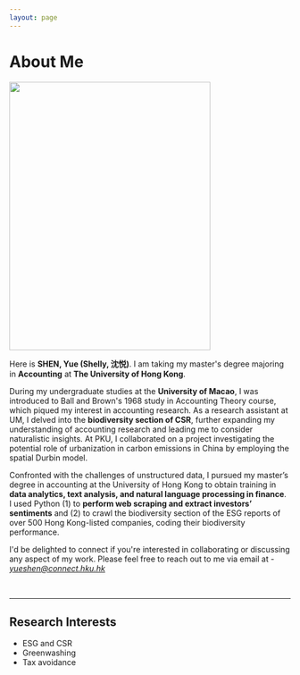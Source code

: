 ```yaml
---
layout: page
---
```


# About Me

<img src="https://shenyue0324.github.io/moon.and.flower.at.um.jpg" class="floatpic" width="360" height="480">

Here is **SHEN, Yue (Shelly, 沈悦)**. I am taking my master's degree majoring in **Accounting** at **The University of Hong Kong**. 


During my undergraduate studies at the **University of Macao**, I was introduced to Ball and Brown's 1968 study in Accounting Theory course, which piqued my interest in accounting research. As a research assistant at UM, I delved into the **biodiversity section of CSR**, further expanding my understanding of accounting research and leading me to consider naturalistic insights. At PKU, I collaborated on a project investigating the potential role of urbanization in carbon emissions in China by employing the spatial Durbin model. 


Confronted with the challenges of unstructured data, I pursued my master’s degree in accounting at the University of Hong Kong to obtain training in **data analytics, text analysis, and natural language processing in finance**. I used Python (1) to **perform web scraping and extract investors’ sentiments** and (2) to crawl the biodiversity section of the ESG reports of over 500 Hong Kong-listed companies, coding their biodiversity performance.


I'd be delighted to connect if you're interested in collaborating or discussing any aspect of my work. Please feel free to reach out to me via email at - *yueshen@connect.hku.hk*

<br>

---

## Research Interests

- ESG and CSR
- Greenwashing
- Tax avoidance

<br>

